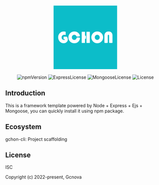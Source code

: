<p align="center">
    <img src="https://raw.githubusercontent.com/gcnova/gchon-node/master/static/image/logo.png" alt="gchonLogo" width="200" height="200">
</p>

<p align="center">
    <img src="https://img.shields.io/badge/npm-8.1.0-blue?sanitize=true" alt="npmVersion">
    <img src="https://img.shields.io/badge/express-4.18.1-yellow?sanitize=true" alt="ExpressLicense">
    <img src="https://img.shields.io/badge/mongoose-6.3.6-yellowgreen?sanitize=true" alt="MongooseLicense">
    <img src="https://img.shields.io/badge/licsense-ISC-green?sanitize=true" alt="License">
</p>

## Introduction

This is a framework template powered by Node + Express + Ejs + Mongoose, you can quickly install it using npm package.

## Ecosystem

gchon-cli: Project scaffolding

## License

ISC

Copyright (c) 2022-present, Gcnova
